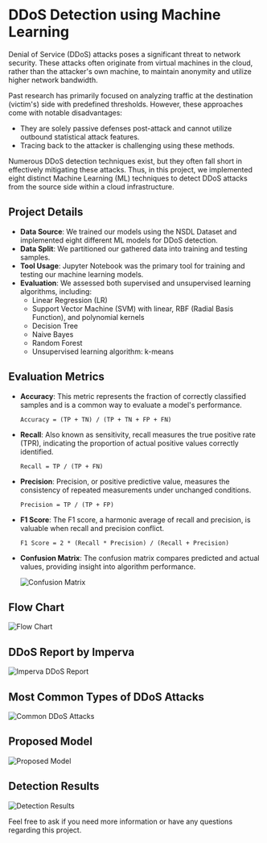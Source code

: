 # DDoS Detection using Machine Learning

Denial of Service (DDoS) attacks poses a significant threat to network security. These attacks often originate from virtual machines in the cloud, rather than the attacker's own machine, to maintain anonymity and utilize higher network bandwidth.

Past research has primarily focused on analyzing traffic at the destination (victim's) side with predefined thresholds. However, these approaches come with notable disadvantages:
- They are solely passive defenses post-attack and cannot utilize outbound statistical attack features.
- Tracing back to the attacker is challenging using these methods.

Numerous DDoS detection techniques exist, but they often fall short in effectively mitigating these attacks. Thus, in this project, we implemented eight distinct Machine Learning (ML) techniques to detect DDoS attacks from the source side within a cloud infrastructure.

## Project Details

- **Data Source**: We trained our models using the NSDL Dataset and implemented eight different ML models for DDoS detection.
- **Data Split**: We partitioned our gathered data into training and testing samples.
- **Tool Usage**: Jupyter Notebook was the primary tool for training and testing our machine learning models.
- **Evaluation**: We assessed both supervised and unsupervised learning algorithms, including:
  - Linear Regression (LR)
  - Support Vector Machine (SVM) with linear, RBF (Radial Basis Function), and polynomial kernels
  - Decision Tree
  - Naive Bayes
  - Random Forest
  - Unsupervised learning algorithm: k-means

## Evaluation Metrics

- **Accuracy**: This metric represents the fraction of correctly classified samples and is a common way to evaluate a model's performance.
  
  `Accuracy = (TP + TN) / (TP + TN + FP + FN)`

- **Recall**: Also known as sensitivity, recall measures the true positive rate (TPR), indicating the proportion of actual positive values correctly identified.
  
  `Recall = TP / (TP + FN)`

- **Precision**: Precision, or positive predictive value, measures the consistency of repeated measurements under unchanged conditions.
  
  `Precision = TP / (TP + FP)`

- **F1 Score**: The F1 score, a harmonic average of recall and precision, is valuable when recall and precision conflict.
  
  `F1 Score = 2 * (Recall * Precision) / (Recall + Precision)`

- **Confusion Matrix**: The confusion matrix compares predicted and actual values, providing insight into algorithm performance.

  ![Confusion Matrix](https://user-images.githubusercontent.com/69844239/127862308-636eabe8-5a0f-4509-985f-7c3216e968ab.png)

## Flow Chart
![Flow Chart](https://user-images.githubusercontent.com/69844239/127862059-404a8c1e-65fd-42f6-a1b8-a31d9fd4b665.png)

## DDoS Report by Imperva
![Imperva DDoS Report](https://user-images.githubusercontent.com/69844239/127859906-4638bbf5-dd5a-4521-a0f0-e2ab06f30478.png)

## Most Common Types of DDoS Attacks
![Common DDoS Attacks](https://user-images.githubusercontent.com/69844239/127860077-fc633342-8ddf-44ad-86d7-4bb1f7cd12db.png)

## Proposed Model
![Proposed Model](https://user-images.githubusercontent.com/69844239/127863514-797e5442-91a5-4797-bd46-287f79eb3858.jpg)

## Detection Results
![Detection Results](https://user-images.githubusercontent.com/69844239/127863218-a5eb5ea6-d60b-43b6-ad2e-03152aab411c.jpg)

Feel free to ask if you need more information or have any questions regarding this project.
